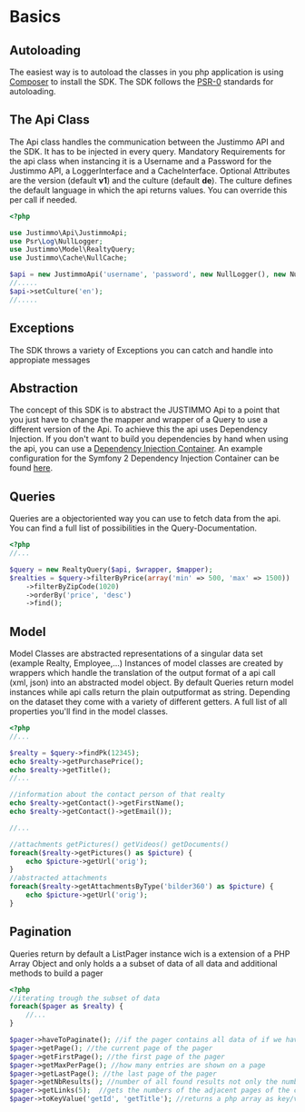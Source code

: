 Basics
=======

Autoloading
-----------
The easiest way is to autoload the classes in you php application is using <a href="http://getcomposer.org/" target="_blank">Composer</a> to install the SDK.
The SDK follows the <a href="http://www.php-fig.org/psr/psr-0/" target="_blank">PSR-0</a> standards for autoloading.

The Api Class
-------------
The Api class handles the communication between the Justimmo API and the SDK. It has to be injected in every query.
Mandatory Requirements for the api class when instancing it is a Username and a Password for the Justimmo API, a LoggerInterface and a CacheInterface.
Optional Attributes are the version (default __v1__) and the culture (default __de__). The culture defines the default language in which the api returns values. You can override this per call if needed.
``` php
<?php

use Justimmo\Api\JustimmoApi;
use Psr\Log\NullLogger;
use Justimmo\Model\RealtyQuery;
use Justimmo\Cache\NullCache;

$api = new JustimmoApi('username', 'password', new NullLogger(), new NullCache(), 'v1', 'de');
//.....
$api->setCulture('en');
//.....
```

Exceptions
----------
The SDK throws a variety of Exceptions you can catch and handle into appropiate messages

Abstraction
-----------
The concept of this SDK is to abstract the JUSTIMMO Api to a point that you just have to change the mapper and wrapper of a Query to use a different version of the Api. To achieve this the api uses Dependency Injection. If you don't want to build you dependencies by hand when using the api, you can use a <a href="http://symfony.com/doc/current/components/dependency_injection/introduction.html" target="_blank">Dependency Injection Container</a>.
An example configuration for the Symfony 2 Dependency Injection Container can be found [here](doc/example.services.xml).

Queries
-------
Queries are a objectoriented way you can use to fetch data from the api. You can find a full list of possibilities in the Query-Documentation.
``` php
<?php
//...

$query = new RealtyQuery($api, $wrapper, $mapper);
$realties = $query->filterByPrice(array('min' => 500, 'max' => 1500))
    ->filterByZipCode(1020)
    ->orderBy('price', 'desc')
    ->find();
```

Model
-----
Model Classes are abstracted representations of a singular data set (example Realty, Employee,...)
Instances of model classes are created by wrappers which handle the translation of the output format of a api call (xml, json) into an abstracted model object. By default Queries return model instances while api calls return the plain outputformat as string.
Depending on the dataset they come with a variety of different getters. A full list of all properties you'll find in the model classes.
``` php
<?php
//...

$realty = $query->findPk(12345);
echo $realty->getPurchasePrice();
echo $realty->getTitle();
//...

//information about the contact person of that realty
echo $realty->getContact()->getFirstName();
echo $realty->getContact()->getEmail());

//...

//attachments getPictures() getVideos() getDocuments()
foreach($realty->getPictures() as $picture) {
    echo $picture->getUrl('orig');
}
//abstracted attachments
foreach($realty->getAttachmentsByType('bilder360') as $picture) {
    echo $picture->getUrl('orig');
}

```

Pagination
----------
Queries return by default a ListPager instance wich is a extension of a PHP Array Object and only holds a a subset of data of all data and additional methods to build a pager

``` php
<?php
//iterating trough the subset of data
foreach($pager as $realty) {
    //...
}

$pager->haveToPaginate(); //if the pager contains all data of if we have to paginate
$pager->getPage(); //the current page of the pager
$pager->getFirstPage(); //the first page of the pager
$pager->getMaxPerPage(); //how many entries are shown on a page
$pager->getLastPage(); //the last page of the pager
$pager->getNbResults(); //number of all found results not only the number contained on the current page
$pager->getLinks(5);  //gets the numbers of the adjacent pages of the current page if available
$pager->toKeyValue('getId', 'getTitle'); //returns a php array as key/value pair with the passed keyMethodGetter and valueMethodGetter

```